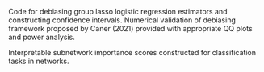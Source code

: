 Code for debiasing group lasso logistic regression estimators and constructing confidence intervals. Numerical validation of debiasing framework proposed by Caner (2021) provided with appropriate QQ plots and power analysis.

Interpretable subnetwork importance scores constructed for classification tasks in networks.
